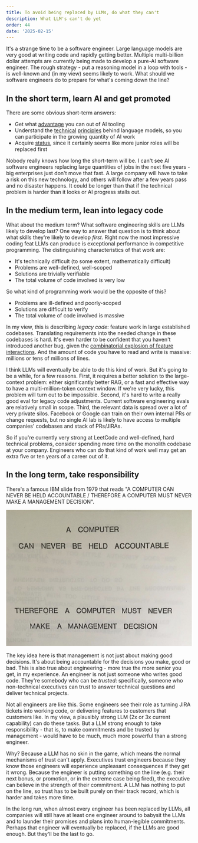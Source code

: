 ```yaml
---
title: To avoid being replaced by LLMs, do what they can't
description: What LLM's can't do yet
order: 44
date: '2025-02-15'
---
```


It's a strange time to be a software engineer. Large language models are very good at writing code and rapidly getting better. Multiple multi-billion dollar attempts are currently being made to develop a pure-AI software engineer. The rough strategy - put a reasoning model in a loop with tools - is well-known and (in my view) seems likely to work. What should we software engineers do to prepare for what's coming down the line?

## In the short term, learn AI and get promoted

There are some obvious short-term answers:

- Get what [advantage](/how-i-use-llms) you can out of AI tooling
- Understand the [technical](/how-llms-work) [principles](/mcts-and-llms) behind language models, so you can participate in the growing quantity of AI work
- Acquire [status](/how-to-ship), since it certainly seems like more junior roles will be replaced first

Nobody really knows how long the short-term will be. I can't see AI software engineers replacing large quantities of jobs in the next five years - big enterprises just don't move that fast. A large company will have to take a risk on this new technology, and others will follow after a few years pass and no disaster happens. It could be longer than that if the technical problem is harder than it looks or AI progress stalls out.

## In the medium term, lean into legacy code

What about the medium term? What software engineering skills are LLMs likely to develop last? One way to answer that question is to think about what skills they're likely to develop _first_. Right now the most impressive coding feat LLMs can produce is exceptional performance in competitive programming. The distinguishing characteristics of that work are:

- It's technically difficult (to some extent, mathematically difficult)
- Problems are well-defined, well-scoped
- Solutions are trivially verifiable
- The total volume of code involved is very low

So what kind of programming work would be the opposite of this?

- Problems are ill-defined and poorly-scoped
- Solutions are difficult to verify
- The total volume of code involved is massive

In my view, this is describing _legacy code_: feature work in large established codebases. Translating requirements into the needed change in these codebases is hard. It's even harder to be confident that you haven't introduced another bug, given the [combinatorial explosion of feature interactions](/large-established-codebases). And the amount of code you have to read and write is massive: millions or tens of millions of lines.

I think LLMs will eventually be able to do this kind of work. But it's going to be a while, for a few reasons. First, it requires a better solution to the large-context problem: either significantly better RAG, or a fast and effective way to have a multi-million-token context window. If we're very lucky, this problem will turn out to be impossible. Second, it's hard to write a really good eval for legacy code adjustments. Current software engineering evals are relatively small in scope. Third, the relevant data is spread over a lot of very private silos. Facebook or Google can train on their own internal PRs or change requests, but no single AI lab is likely to have access to multiple companies' codebases and stack of PRs/JIRAs.

So if you're currently very strong at LeetCode and well-defined, hard technical problems, consider spending more time on the monolith codebase at your company. Engineers who can do that kind of work well may get an extra five or ten years of a career out of it.

## In the long term, take responsibility

There's a famous IBM slide from 1979 that reads "A COMPUTER CAN NEVER BE HELD ACCOUNTABLE / THEREFORE A COMPUTER MUST NEVER MAKE A MANAGEMENT DECISION".

![ibm](ibm.jpg)

The key idea here is that management is not just about making good decisions. It's about being accountable for the decisions you make, good or bad. This is also true about engineering - more true the more senior you get, in my experience. An engineer is not just someone who writes good code. They're somebody who can be _trusted_: specifically, someone who non-technical executives can trust to answer technical questions and deliver technical projects.

Not all engineers are like this. Some engineers see their role as turning JIRA tickets into working code, or delivering features to customers that customers like. In my view, a plausibly strong LLM (2x or 3x current capability) can do these tasks. But a LLM strong enough to take responsibility - that is, to make commitments and be trusted by management - would have to be much, much more powerful than a strong engineer.

Why? Because a LLM has no skin in the game, which means the normal mechanisms of trust can't apply. Executives trust engineers because they know those engineers will experience unpleasant consequences if they get it wrong. Because the engineer is putting something on the line (e.g. their next bonus, or promotion, or in the extreme case being fired), the executive can believe in the strength of their commitment. A LLM has nothing to put on the line, so trust has to be built purely on their track record, which is harder and takes more time.

In the long run, when almost every engineer has been replaced by LLMs, all companies will still have at least one engineer around to babysit the LLMs and to launder their promises and plans into human-legible commitments. Perhaps that engineer will eventually be replaced, if the LLMs are good enough. But they'll be the last to go.